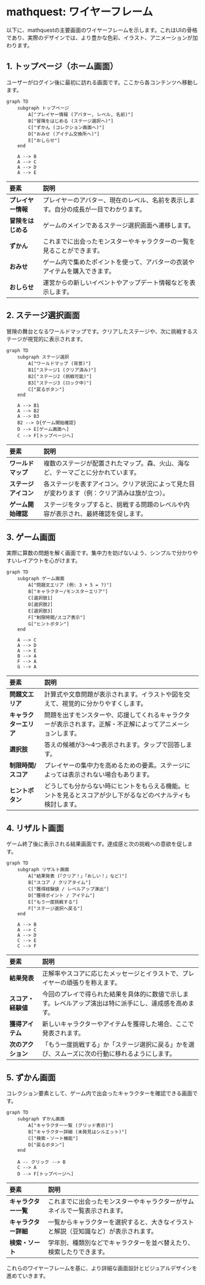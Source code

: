 # mathquest: ワイヤーフレーム

以下に、mathquestの主要画面のワイヤーフレームを示します。これはUIの骨格であり、実際のデザインでは、より豊かな色彩、イラスト、アニメーションが加わります。

## 1. トップページ（ホーム画面）

ユーザーがログイン後に最初に訪れる画面です。ここから各コンテンツへ移動します。

```mermaid
graph TD
    subgraph トップページ
        A["プレイヤー情報 (アバター, レベル, 名前)"]
        B["冒険をはじめる (ステージ選択へ)"]
        C["ずかん (コレクション画面へ)"]
        D["おみせ (アイテム交換所へ)"]
        E["おしらせ"]
    end

    A --> B
    A --> C
    A --> D
    A --> E
```

| 要素               | 説明                                                                                 |
| :----------------- | :----------------------------------------------------------------------------------- |
| **プレイヤー情報** | プレイヤーのアバター、現在のレベル、名前を表示します。自分の成長が一目でわかります。 |
| **冒険をはじめる** | ゲームのメインであるステージ選択画面へ遷移します。                                   |
| **ずかん**         | これまでに出会ったモンスターやキャラクターの一覧を見ることができます。               |
| **おみせ**         | ゲーム内で集めたポイントを使って、アバターの衣装やアイテムを購入できます。           |
| **おしらせ**       | 運営からの新しいイベントやアップデート情報などを表示します。                         |

## 2. ステージ選択画面

冒険の舞台となるワールドマップです。クリアしたステージや、次に挑戦するステージが視覚的に表示されます。

```mermaid
graph TD
    subgraph ステージ選択
        A["ワールドマップ (背景)"]
        B1["ステージ1 (クリア済み)"]
        B2["ステージ2 (挑戦可能)"]
        B3["ステージ3 (ロック中)"]
        C["戻るボタン"]
    end

    A --> B1
    A --> B2
    A --> B3
    B2 --> D{ゲーム開始確認}
    D --> E[ゲーム画面へ]
    C --> F[トップページへ]
```

| 要素                 | 説明                                                                                         |
| :------------------- | :------------------------------------------------------------------------------------------- |
| **ワールドマップ**   | 複数のステージが配置されたマップ。森、火山、海など、テーマごとに分かれています。             |
| **ステージアイコン** | 各ステージを表すアイコン。クリア状況によって見た目が変わります（例：クリア済みは旗が立つ）。 |
| **ゲーム開始確認**   | ステージをタップすると、挑戦する問題のレベルや内容が表示され、最終確認を促します。           |

## 3. ゲーム画面

実際に算数の問題を解く画面です。集中力を妨げないよう、シンプルで分かりやすいレイアウトを心がけます。

```mermaid
graph TD
    subgraph ゲーム画面
        A["問題文エリア (例: 3 + 5 = ?)"]
        B["キャラクター/モンスターエリア"]
        C[選択肢1]
        D[選択肢2]
        E[選択肢3]
        F["制限時間/スコア表示"]
        G["ヒントボタン"]
    end

    A --> C
    A --> D
    A --> E
    B --> A
    F --> A
    G --> A
```

| 要素                   | 説明                                                                                                         |
| :--------------------- | :----------------------------------------------------------------------------------------------------------- |
| **問題文エリア**       | 計算式や文章問題が表示されます。イラストや図を交えて、視覚的に分かりやすくします。                           |
| **キャラクターエリア** | 問題を出すモンスターや、応援してくれるキャラクターが表示されます。正解・不正解によってアニメーションします。 |
| **選択肢**             | 答えの候補が3〜4つ表示されます。タップで回答します。                                                         |
| **制限時間/スコア**    | プレイヤーの集中力を高めるための要素。ステージによっては表示されない場合もあります。                         |
| **ヒントボタン**       | どうしても分からない時にヒントをもらえる機能。ヒントを見るとスコアが少し下がるなどのペナルティも検討します。 |

## 4. リザルト画面

ゲーム終了後に表示される結果画面です。達成感と次の挑戦への意欲を促します。

```mermaid
graph TD
    subgraph リザルト画面
        A["結果発表 (「クリア！」「おしい！」など)"]
        B["スコア / クリアタイム"]
        C["獲得経験値 / レベルアップ演出"]
        D["獲得ポイント / アイテム"]
        E["もう一度挑戦する"]
        F["ステージ選択へ戻る"]
    end

    A --> B
    A --> C
    A --> D
    C --> E
    C --> F
```

| 要素               | 説明                                                                                                   |
| :----------------- | :----------------------------------------------------------------------------------------------------- |
| **結果発表**       | 正解率やスコアに応じたメッセージとイラストで、プレイヤーの頑張りを称えます。                           |
| **スコア・経験値** | 今回のプレイで得られた結果を具体的に数値で示します。レベルアップ演出は特に派手にし、達成感を高めます。 |
| **獲得アイテム**   | 新しいキャラクターやアイテムを獲得した場合、ここで発表されます。                                       |
| **次のアクション** | 「もう一度挑戦する」か「ステージ選択に戻る」かを選び、スムーズに次の行動に移れるようにします。         |

## 5. ずかん画面

コレクション要素として、ゲーム内で出会ったキャラクターを確認できる画面です。

```mermaid
graph TD
    subgraph ずかん画面
        A["キャラクター一覧 (グリッド表示)"]
        B["キャラクター詳細 (未発見はシルエット)"]
        C["検索・ソート機能"]
        D["戻るボタン"]
    end

    A -- クリック --> B
    C --> A
    D --> F[トップページへ]
```

| 要素                 | 説明                                                                                 |
| :------------------- | :----------------------------------------------------------------------------------- |
| **キャラクター一覧** | これまでに出会ったモンスターやキャラクターがサムネイルで一覧表示されます。           |
| **キャラクター詳細** | 一覧からキャラクターを選択すると、大きなイラストと解説（豆知識など）が表示されます。 |
| **検索・ソート**     | 学年別、種類別などでキャラクターを並べ替えたり、検索したりできます。                 |

これらのワイヤーフレームを基に、より詳細な画面設計とビジュアルデザインを進めていきます。
